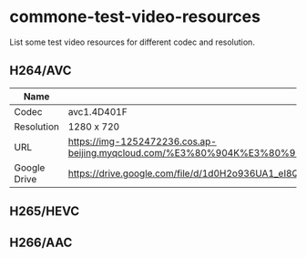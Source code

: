 # commone-test-video-resources

List some test video resources for different codec and resolution.

## H264/AVC

| Name |  72 Seasons_ of Makoto Shinkai    |
| ---- | ----- |
| Codec |  avc1.4D401F  |
| Resolution |   1280 x 720   |
| URL   |    https://img-1252472236.cos.ap-beijing.myqcloud.com/%E3%80%904K%E3%80%91_72%20Seasons_%20of%20Makoto%20Shinkai%20%20%E6%96%B0%E6%B5%B7%E8%AA%A0%20%E3%80%8C%E4%BA%8C%E5%8D%81%E5%9B%9B%E7%AF%80%E6%B0%97%20%C2%B7%20%E4%B8%83%E5%8D%81%E4%BA%8C%E5%80%99%E3%80%8D.mp4   |
| Google Drive |   https://drive.google.com/file/d/1d0H2o936UA1_eI8QrTPnES1-Wnj-_mic/view?usp=sharing        |



## H265/HEVC




## H266/AAC
